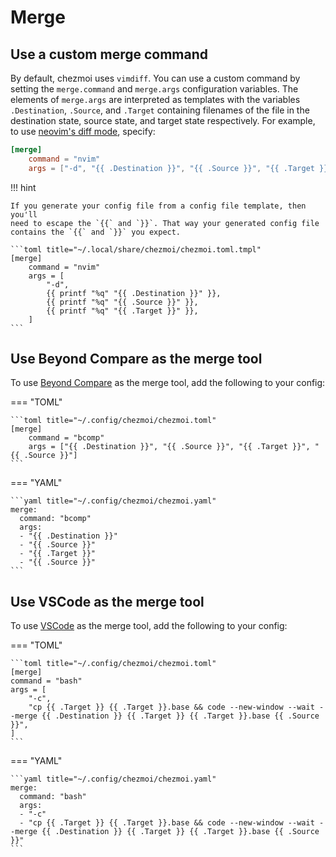 # Merge

## Use a custom merge command

By default, chezmoi uses `vimdiff`. You can use a custom command by setting the
`merge.command` and `merge.args` configuration variables. The elements of
`merge.args` are interpreted as templates with the variables `.Destination`,
`.Source`, and `.Target` containing filenames of the file in the destination
state, source state, and target state respectively. For example, to use
[neovim's diff mode][nvim], specify:

```toml title="~/.config/chezmoi/chezmoi.toml"
[merge]
    command = "nvim"
    args = ["-d", "{{ .Destination }}", "{{ .Source }}", "{{ .Target }}"]
```

!!! hint

    If you generate your config file from a config file template, then you'll
    need to escape the `{{` and `}}`. That way your generated config file
    contains the `{{` and `}}` you expect.

    ```toml title="~/.local/share/chezmoi/chezmoi.toml.tmpl"
    [merge]
        command = "nvim"
        args = [
            "-d",
            {{ printf "%q" "{{ .Destination }}" }},
            {{ printf "%q" "{{ .Source }}" }},
            {{ printf "%q" "{{ .Target }}" }},
        ]
    ```

## Use Beyond Compare as the merge tool

To use [Beyond Compare][bcomp] as the merge tool, add the following to your config:

=== "TOML"

    ```toml title="~/.config/chezmoi/chezmoi.toml"
    [merge]
        command = "bcomp"
        args = ["{{ .Destination }}", "{{ .Source }}", "{{ .Target }}", "{{ .Source }}"]
    ```

=== "YAML"

    ```yaml title="~/.config/chezmoi/chezmoi.yaml"
    merge:
      command: "bcomp"
      args:
      - "{{ .Destination }}"
      - "{{ .Source }}"
      - "{{ .Target }}"
      - "{{ .Source }}"
    ```

## Use VSCode as the merge tool

To use [VSCode][vscode] as the merge tool, add the following to your config:

=== "TOML"

    ```toml title="~/.config/chezmoi/chezmoi.toml"
    [merge]
    command = "bash"
    args = [
        "-c",
        "cp {{ .Target }} {{ .Target }}.base && code --new-window --wait --merge {{ .Destination }} {{ .Target }} {{ .Target }}.base {{ .Source }}",
    ]
    ```

=== "YAML"

    ```yaml title="~/.config/chezmoi/chezmoi.yaml"
    merge:
      command: "bash"
      args:
      - "-c"
      - "cp {{ .Target }} {{ .Target }}.base && code --new-window --wait --merge {{ .Destination }} {{ .Target }} {{ .Target }}.base {{ .Source }}"
    ```

[bcomp]: https://www.scootersoftware.com/
[nvim]: https://neovim.io/doc/user/diff.html
[vscode]: https://code.visualstudio.com/

